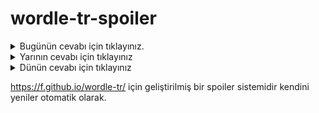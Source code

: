 # wordle-tr-spoiler

<details>
  <summary>Bugünün cevabı için tıklayınız.</summary>
  <br>
    <b> zümre </b>
</details>

<details>
  <summary>Yarının cevabı için tıklayınız</summary>
  <br>
   <b> coşuş </b>
</details>

<details>
  <summary>Dünün cevabı için tıklayınız </summary>
  <br>
  <b> siren </b>
</details>

https://f.github.io/wordle-tr/ için geliştirilmiş bir spoiler sistemidir kendini yeniler otomatik olarak.


